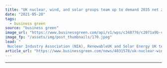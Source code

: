```yaml
---
title: "UK nuclear, wind, and solar groups team up to demand 2035 net zero grid target"
date: "2021-05-20"
tags: 
  - business green
source: "business green"
image_url: "https://www.businessgreen.com/api/v1/wps/c348776/c2071a9b-c167-4f36-a175-af820111842e/7/hinkleycgiimage-350x250-185x114.jpeg"
image_fp: "/assets/img/post_thumbnails/170.jpeg"
lead: "
 Nuclear Industry Association (NIA), RenewableUK and Solar Energy UK team up to demand clearer, ambitious clean energy goals ..."
article_url: "https://www.businessgreen.com/news/4031578/uk-nuclear-wind-solar-team-demand-2035-net-zero-grid-target"
---
```


---
